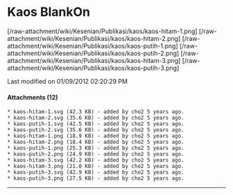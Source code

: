 # Kaos BlankOn
[/raw-attachment/wiki/Kesenian/Publikasi/kaos/kaos-hitam-1.png]
[/raw-attachment/wiki/Kesenian/Publikasi/kaos/kaos-hitam-2.png]
[/raw-attachment/wiki/Kesenian/Publikasi/kaos/kaos-putih-1.png]
[/raw-attachment/wiki/Kesenian/Publikasi/kaos/kaos-putih-2.png]
[/raw-attachment/wiki/Kesenian/Publikasi/kaos/kaos-hitam-3.png]
[/raw-attachment/wiki/Kesenian/Publikasi/kaos/kaos-putih-3.png]

Last modified on 01/09/2012 02:20:29 PM
#### Attachments (12)
    * kaos-hitam-1.svg​ (42.3 KB) - added by cho2 5 years ago.
    * kaos-hitam-2.svg​ (35.6 KB) - added by cho2 5 years ago.
    * kaos-putih-1.svg​ (42.5 KB) - added by cho2 5 years ago.
    * kaos-putih-2.svg​ (35.6 KB) - added by cho2 5 years ago.
    * kaos-hitam-1.png​ (18.9 KB) - added by cho2 5 years ago.
    * kaos-hitam-2.png​ (18.4 KB) - added by cho2 5 years ago.
    * kaos-putih-1.png​ (25.3 KB) - added by cho2 5 years ago.
    * kaos-putih-2.png​ (24.9 KB) - added by cho2 5 years ago.
    * kaos-hitam-3.svg​ (42.2 KB) - added by cho2 5 years ago.
    * kaos-hitam-3.png​ (21.0 KB) - added by cho2 5 years ago.
    * kaos-putih-3.svg​ (42.9 KB) - added by cho2 5 years ago.
    * kaos-putih-3.png​ (27.5 KB) - added by cho2 5 years ago.

---
 

